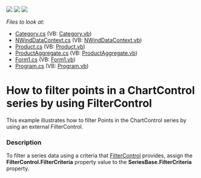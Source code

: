 <!-- default badges list -->
![](https://img.shields.io/endpoint?url=https://codecentral.devexpress.com/api/v1/VersionRange/128574682/17.2.3%2B)
[![](https://img.shields.io/badge/Open_in_DevExpress_Support_Center-FF7200?style=flat-square&logo=DevExpress&logoColor=white)](https://supportcenter.devexpress.com/ticket/details/E2340)
[![](https://img.shields.io/badge/📖_How_to_use_DevExpress_Examples-e9f6fc?style=flat-square)](https://docs.devexpress.com/GeneralInformation/403183)
<!-- default badges end -->
<!-- default file list -->
*Files to look at*:

* [Category.cs](./CS/FilterCriteriaSample/DataModel/Category.cs) (VB: [Category.vb](./VB/FilterCriteriaSample/DataModel/Category.vb))
* [NWindDataContext.cs](./CS/FilterCriteriaSample/DataModel/NWindDataContext.cs) (VB: [NWindDataContext.vb](./VB/FilterCriteriaSample/DataModel/NWindDataContext.vb))
* [Product.cs](./CS/FilterCriteriaSample/DataModel/Product.cs) (VB: [Product.vb](./VB/FilterCriteriaSample/DataModel/Product.vb))
* [ProductAggregate.cs](./CS/FilterCriteriaSample/DataModel/ProductAggregate.cs) (VB: [ProductAggregate.vb](./VB/FilterCriteriaSample/DataModel/ProductAggregate.vb))
* [Form1.cs](./CS/FilterCriteriaSample/Form1.cs) (VB: [Form1.vb](./VB/FilterCriteriaSample/Form1.vb))
* [Program.cs](./CS/FilterCriteriaSample/Program.cs) (VB: [Program.vb](./VB/FilterCriteriaSample/Program.vb))
<!-- default file list end -->
# How to filter points in a ChartControl series by using FilterControl


<p>This example illustrates how to filter Points in the ChartControl series by using an external FilterControl.</p>


<h3>Description</h3>

To filter a series data using a criteria that&nbsp;<a href="https://documentation.devexpress.com/WindowsForms/DevExpress.XtraEditors.FilterControl.class">FilterControl</a> provides, assign the <strong>FilterControl.FilterCriteria</strong> property value to the <strong>SeriesBase.FilterCriteria</strong> property.

<br/>


